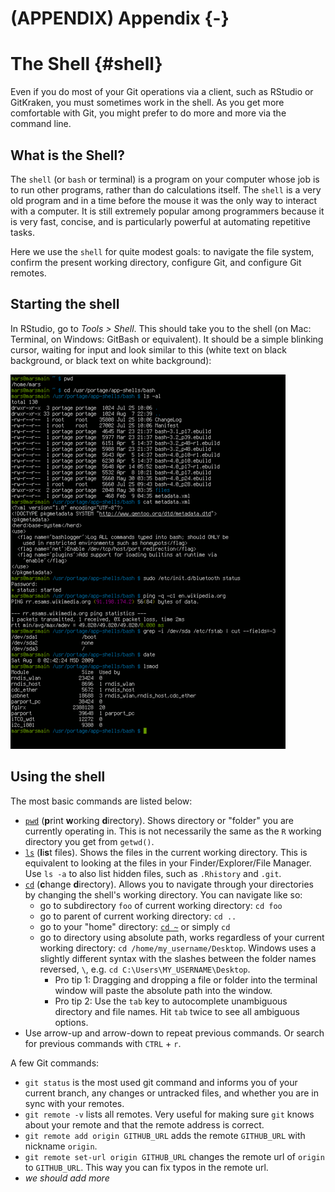 # (APPENDIX) Appendix {-} 

# The Shell {#shell}

Even if you do most of your Git operations via a client, such as RStudio or GitKraken, you must sometimes work in the shell. As you get more comfortable with Git, you might prefer to do more and more via the command line.

## What is the Shell?

The `shell` (or `bash` or terminal) is a program on your computer whose job is to run other programs, rather than do calculations itself. The `shell` is a very old program and in a time before the mouse it was the only way to interact with a computer. It is still extremely popular among programmers because it is very fast, concise, and is particularly powerful at automating repetitive tasks.

Here we use the `shell` for quite modest goals: to navigate the file system, confirm the present working directory, configure Git, and configure Git remotes.

## Starting the shell

In RStudio, go to *Tools > Shell*. This should take you to the shell (on Mac: Terminal, on Windows: GitBash or equivalent). It should be a simple blinking cursor, waiting for input and look similar to this (white text on black background, or black text on white background):

<!-- why can bookdown not find this?!?
![](http://upload.wikimedia.org/wikipedia/commons/thumb/e/e7/Bash_screenshot.png/440px-Bash_screenshot.png)
-->

![](img/440px-Bash_screenshot.png)

## Using the shell

The most basic commands are listed below:

* [`pwd`](https://en.wikipedia.org/wiki/Pwd) (**p**rint **w**orking **d**irectory). Shows directory or "folder" you are currently operating in. This is not necessarily the same as the `R` working directory you get from `getwd()`.
* [`ls`](https://en.wikipedia.org/wiki/Ls) (**l**i**s**t files). Shows the files in the current working directory. This is equivalent to looking at the files in your Finder/Explorer/File Manager. Use `ls -a` to also list hidden files, such as `.Rhistory` and `.git`.
* [`cd`](https://en.wikipedia.org/wiki/Cd_(command)) (**c**hange **d**irectory). Allows you to navigate through your directories by changing the shell's working directory. You can navigate like so:
  - go to subdirectory `foo` of current working directory: `cd foo`
  - go to parent of current working directory: `cd ..`
  - go to your "home" directory: [`cd ~`](http://tilde.club/~ford/tildepoint.jpg) or simply `cd`
  - go to directory using absolute path, works regardless of your current working directory: `cd /home/my_username/Desktop`. Windows uses a slightly different syntax with the slashes between the folder names reversed, `\`, e.g. `cd C:\Users\MY_USERNAME\Desktop`.
    * Pro tip 1: Dragging and dropping a file or folder into the terminal window will paste the absolute path into the window.
    * Pro tip 2: Use the `tab` key to autocomplete unambiguous directory and file names. Hit `tab` twice to see all ambiguous options.
* Use arrow-up and arrow-down to repeat previous commands. Or search for previous commands with `CTRL` + `r`.
    
A few Git commands:

* `git status` is the most used git command and informs you of your current branch,  any changes or untracked files, and whether you are in sync with your remotes.
* `git remote -v` lists all remotes. Very useful for making sure `git` knows about your remote and that the remote address is correct.
* `git remote add origin GITHUB_URL` adds the remote `GITHUB_URL` with nickname `origin`.
* `git remote set-url origin GITHUB_URL` changes the remote url of `origin` to `GITHUB_URL`. This way you can fix typos in the remote url.
* *we should add more*
